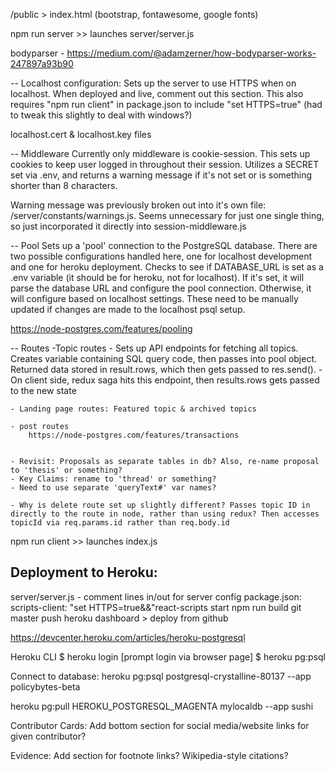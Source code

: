 /public > index.html (bootstrap, fontawesome, google fonts) 

npm run server >> launches server/server.js

bodyparser - https://medium.com/@adamzerner/how-bodyparser-works-247897a93b90


-- Localhost configuration:
Sets up the server to use HTTPS when on localhost. When deployed and live, comment out this section.
This also requires "npm run client" in package.json to include "set HTTPS=true" (had to tweak this slightly to deal with windows?)

localhost.cert & localhost.key files


-- Middleware
Currently only middleware is cookie-session. This sets up cookies to keep user logged in throughout their session.
Utilizes a SECRET set via .env, and returns a warning message if it's not set or is something shorter than 8 characters.

Warning message was previously broken out into it's own file: /server/constants/warnings.js. Seems unnecessary for just one single thing, so just incorporated it directly into session-middleware.js

-- Pool
Sets up a 'pool' connection to the PostgreSQL database. There are two possible configurations handled here, one for localhost development and one for heroku deployment. Checks to see if DATABASE_URL is set as a .env variable (it should be for heroku, not for localhost). If it's set, it will parse the database URL and configure the pool connection. Otherwise, it will configure based on localhost settings. These need to be manually updated if changes are made to the localhost psql setup.

https://node-postgres.com/features/pooling

-- Routes
-Topic routes
    - Sets up API endpoints for fetching all topics. Creates variable containing SQL query code, then passes into pool object. Returned data stored in result.rows, which then gets passed to res.send().
    - On client side, redux saga hits this endpoint, then results.rows gets passed to the new state

    - Landing page routes: Featured topic & archived topics

    - post routes
        https://node-postgres.com/features/transactions


    - Revisit: Proposals as separate tables in db? Also, re-name proposal to 'thesis' or something?
    - Key Claims: rename to 'thread' or something?
    - Need to use separate 'queryText#' var names?

    - Why is delete route set up slightly different? Passes topic ID in directly to the route in node, rather than using redux? Then accesses topicId via req.params.id rather than req.body.id


npm run client >> launches index.js




## Deployment to Heroku:
server/server.js - comment lines in/out for server config
package.json: scripts-client: "set HTTPS=true&&"react-scripts start
npm run build
git master push
heroku dashboard > deploy from github



https://devcenter.heroku.com/articles/heroku-postgresql

Heroku CLI
$ heroku login  [prompt login via browser page]
$ heroku pg:psql


Connect to database:
heroku pg:psql postgresql-crystalline-80137 --app policybytes-beta


heroku pg:pull HEROKU_POSTGRESQL_MAGENTA mylocaldb --app sushi




Contributor Cards:
Add bottom section for social media/website links for given contributor?

Evidence:
Add section for footnote links? Wikipedia-style citations?